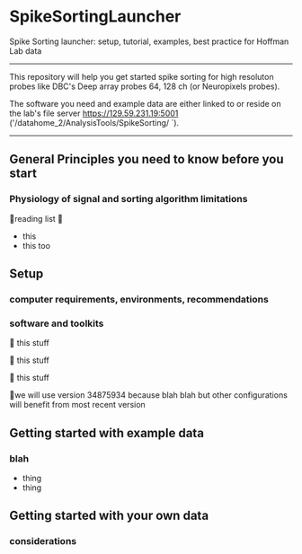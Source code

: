 # SpikeSortingLauncher
Spike Sorting launcher: setup, tutorial, examples, best practice for Hoffman Lab data
	
------------------------------------------------------------------------
This repository will help you get started spike sorting for high resoluton probes like DBC's Deep array probes 64, 128 ch (or Neuropixels probes). 

The software you need and example data are either linked to or reside on the lab's file server https://129.59.231.19:5001  ('/datahome_2/AnalysisTools/SpikeSorting/ `).

------------------------------------------------------------------------

## General Principles you need to know before you start
### Physiology of signal and sorting algorithm limitations
🔖reading list 🔖
* this
* this too
## Setup
### computer requirements, environments, recommendations
### software and toolkits

🔗 this stuff

🔗 this stuff

🔗 this stuff

🏴we will use version 34875934 because blah blah but other configurations will benefit from most recent version


    
## Getting started with example data

### blah
* thing
* thing

  
##  Getting started with your own data
### considerations
